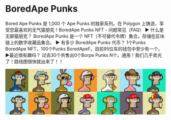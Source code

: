 # BoredApe Punks

Bored Ape Punks 是 1,000 个 Ape Punks 的独家系列。在 Polygon 上铸造，享受您最喜欢的无气猿朋克！BoredApe Punks NFT - 问题常见（FAQ）
▶ 什么是无聊猿朋克？
BoredApe Punks 是一个 NFT（不可替代令牌）集合。存储在区块链上的数字收藏品集合。
▶ 有多少 BoredApe Punks 代币？
1个Punks BoredApe NFT，100个Punks BoredApeF。目前95位车的钱包中至少有一个。
▶最近很有趣吗？
过去30个共售出0个Borpe Punks N个。通用！我们几乎卖光了！路线图很快就出来了！！

![nft](unnamed.png)
